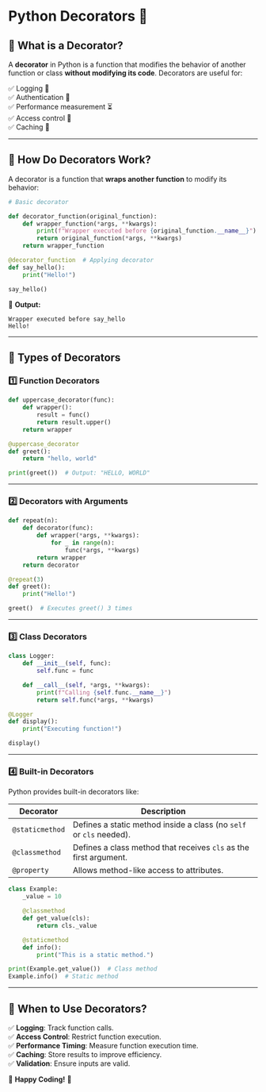 # Python Decorators 🐍

## 🔹 What is a Decorator?
A **decorator** in Python is a function that modifies the behavior of another function or class **without modifying its code**. Decorators are useful for:

✅ Logging 📜  
✅ Authentication 🔑  
✅ Performance measurement ⏳  
✅ Access control 🔐  
✅ Caching 🚀  

---

## 🔹 How Do Decorators Work?

A decorator is a function that **wraps another function** to modify its behavior:

```python
# Basic decorator

def decorator_function(original_function):
    def wrapper_function(*args, **kwargs):
        print(f"Wrapper executed before {original_function.__name__}")
        return original_function(*args, **kwargs)
    return wrapper_function

@decorator_function  # Applying decorator
def say_hello():
    print("Hello!")

say_hello()
```

🔹 **Output:**
```
Wrapper executed before say_hello
Hello!
```

---

## 🔹 Types of Decorators

### **1️⃣ Function Decorators**
```python
def uppercase_decorator(func):
    def wrapper():
        result = func()
        return result.upper()
    return wrapper

@uppercase_decorator
def greet():
    return "hello, world"

print(greet())  # Output: "HELLO, WORLD"
```

---

### **2️⃣ Decorators with Arguments**
```python
def repeat(n):
    def decorator(func):
        def wrapper(*args, **kwargs):
            for _ in range(n):
                func(*args, **kwargs)
        return wrapper
    return decorator

@repeat(3)
def greet():
    print("Hello!")

greet()  # Executes greet() 3 times
```

---

### **3️⃣ Class Decorators**
```python
class Logger:
    def __init__(self, func):
        self.func = func

    def __call__(self, *args, **kwargs):
        print(f"Calling {self.func.__name__}")
        return self.func(*args, **kwargs)

@Logger
def display():
    print("Executing function!")

display()
```

---

### **4️⃣ Built-in Decorators**
Python provides built-in decorators like:

| Decorator | Description |
|-----------|-------------|
| `@staticmethod` | Defines a static method inside a class (no `self` or `cls` needed). |
| `@classmethod` | Defines a class method that receives `cls` as the first argument. |
| `@property` | Allows method-like access to attributes. |

```python
class Example:
    _value = 10

    @classmethod
    def get_value(cls):
        return cls._value

    @staticmethod
    def info():
        print("This is a static method.")

print(Example.get_value())  # Class method
Example.info()  # Static method
```

---

## 🔹 When to Use Decorators?
✅ **Logging**: Track function calls.  
✅ **Access Control**: Restrict function execution.  
✅ **Performance Timing**: Measure function execution time.  
✅ **Caching**: Store results to improve efficiency.  
✅ **Validation**: Ensure inputs are valid.  

🚀 **Happy Coding!** 🚀
